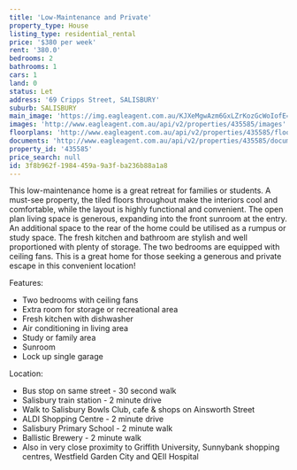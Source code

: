 ```yaml
---
title: 'Low-Maintenance and Private'
property_type: House
listing_type: residential_rental
price: '$380 per week'
rent: '380.0'
bedrooms: 2
bathrooms: 1
cars: 1
land: 0
status: Let
address: '69 Cripps Street, SALISBURY'
suburb: SALISBURY
main_image: 'https://img.eagleagent.com.au/KJXeMgwAzm6GxLZrKozGcWoIofE=/1280x854/smart/https://s3-us-west-2.amazonaws.com/eagleagent-orig/images/6825869/426595666-image-M.jpg'
images: 'http://www.eagleagent.com.au/api/v2/properties/435585/images'
floorplans: 'http://www.eagleagent.com.au/api/v2/properties/435585/floorplans'
documents: 'http://www.eagleagent.com.au/api/v2/properties/435585/documents'
property_id: '435585'
price_search: null
id: 3f8b962f-1984-459a-9a3f-ba236b88a1a8
---
```

This low-maintenance home is a great retreat for families or students. A must-see property, the tiled floors throughout make the interiors cool and comfortable, while the layout is highly functional and convenient. The open plan living space is generous, expanding into the front sunroom at the entry. An additional space to the rear of the home could be utilised as a rumpus or study space. The fresh kitchen and bathroom are stylish and well proportioned with plenty of storage. The two bedrooms are equipped with ceiling fans. This is a great home for those seeking a generous and private escape in this convenient location!

Features:

*  Two bedrooms with ceiling fans
*  Extra room for storage or recreational area
*  Fresh kitchen with dishwasher
*  Air conditioning in living area
*  Study or family area
*  Sunroom
*  Lock up single garage

Location:

*  Bus stop on same street - 30 second walk
*  Salisbury train station - 2 minute drive
*  Walk to Salisbury Bowls Club, cafe & shops on Ainsworth Street
*  ALDI Shopping Centre - 2 minute drive
*  Salisbury Primary School - 2 minute walk
*  Ballistic Brewery - 2 minute walk
*  Also in very close proximity to Griffith University, Sunnybank shopping centres, Westfield Garden City and QEII Hospital